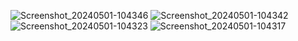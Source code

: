 ![Screenshot_20240501-104346](https://github.com/MohammadAliUstad/Notes/assets/154593443/992e40b4-8d7f-42ae-9b31-2d29bd2956a7)
![Screenshot_20240501-104342](https://github.com/MohammadAliUstad/Notes/assets/154593443/e687eef4-c9a5-46a4-9fd8-2d6db398a15d)
![Screenshot_20240501-104323](https://github.com/MohammadAliUstad/Notes/assets/154593443/3530a11b-c6e6-4773-ab53-85164910bf43)
![Screenshot_20240501-104317](https://github.com/MohammadAliUstad/Notes/assets/154593443/18ceaa3f-b4fb-4cb0-8abc-ed4115310396)
